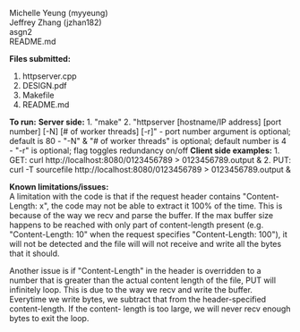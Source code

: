 <p>Michelle Yeung (myyeung)<br>
Jeffrey Zhang (jzhan182)<br>
asgn2<br>
README.md</p>

**Files submitted:**
1. httpserver.cpp
2. DESIGN.pdf
3. Makefile
4. README.md

**To run:**
    **Server side:**
    1. "make"
    2. "httpserver [hostname/IP address] [port number] [-N] [# of worker threads] [-r]"
        - port number argument is optional; default is 80
        - "-N" & "# of worker threads" is optional; default number is 4
        - "-r" is optional; flag toggles redundancy on/off
    **Client side examples:**
    1. GET: curl http://localhost:8080/0123456789 > 0123456789.output &
    2. PUT: curl -T sourcefile http://localhost:8080/0123456789 > 0123456789.output &

**Known limitations/issues:**<br>
A limitation with the code is that if the request header contains
"Content-Length: x", the code may not be able to extract it 100% of the 
time. This is because of the way we recv and parse the buffer. If the max
buffer size happens to be reached with only part of content-length present 
(e.g. "Content-Length: 10" when the request specifies "Content-Length: 100"),
it will not be detected and the file will will not receive and write all the
bytes that it should.

Another issue is if "Content-Length" in the header is overridden to a number
that is greater than the actual content length of the file, PUT will infinitely
loop. This is due to the way we recv and write the buffer. Everytime we write 
bytes, we subtract that from the header-specified content-length. If the content-
length is too large, we will never recv enough bytes to exit the loop.
